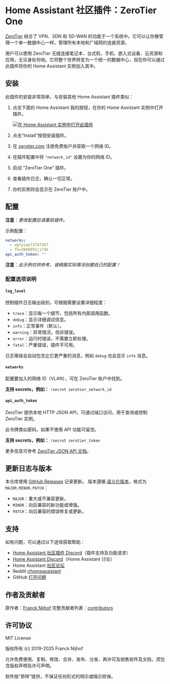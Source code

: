 # Home Assistant 社区插件：ZeroTier One

[ZeroTier][zerotier] 结合了 VPN、SDN 和 SD-WAN 的功能于一个系统中。它可以让你像管理一个单一数据中心一样，管理所有本地和广域网的连接资源。

用户可以使用 ZeroTier 无缝连接笔记本、台式机、手机、嵌入式设备、云资源和应用，无论身处何地。它将整个世界转变为一个统一的数据中心，现在你可以通过此插件将你的 Home Assistant 实例加入其中。

## 安装

此插件的安装非常简单，与安装其他 Home Assistant 插件类似：

1. 点击下面的 Home Assistant 我的按钮，在你的 Home Assistant 实例中打开插件。

   [![在 Home Assistant 实例中打开此插件][addon-badge]][addon]

2. 点击“Install”按钮安装插件。

3. 在 [zerotier.com][zerotier] 注册免费账户并获取一个网络 ID。

4. 在插件配置中将 `"network_id"` 设置为你的网络 ID。

5. 启动 “ZeroTier One” 插件。

6. 查看插件日志，确认一切正常。

7. 你的实例将会显示在 ZeroTier 账户中。

## 配置

**注意**：*更改配置后请重启插件。*

示例配置：

```yaml
networks:
  - wgfyiwe73747457
  - fhu3888892jjfdk
api_auth_token: ""
```

**注意**：*此示例仅供参考，请根据实际情况创建自己的配置！*

### 配置选项说明

#### `log_level`

控制插件日志输出级别，可根据需要设置详细程度：

* `trace`：显示每一个细节，包括所有内部调用函数。
* `debug`：显示详细调试信息。
* `info`：正常事件（默认）。
* `warning`：异常情况，但非错误。
* `error`：运行时错误，不需要立即处理。
* `fatal`：严重错误，插件不可用。

日志等级会自动包含比它更严重的消息，例如 `debug` 也会显示 `info` 消息。

#### `networks`

配置要加入的网络 ID（VLAN），可在 ZeroTier 账户中找到。

**支持 secrets，例如：** `!secret zerotier_network_id`

#### `api_auth_token`

ZeroTier 提供本地 HTTP JSON API，可通过端口访问，用于查询或控制 ZeroTier 实例。

此令牌类似密码，如果不使用 API 功能可留空。

**支持 secrets，例如：** `!secret zerotier_token`

更多信息可参考 [ZeroTier JSON API 文档][api]。

## 更新日志与版本

本仓库使用 [GitHub Releases][releases] 记录更新。
版本遵循 [语义化版本][semver]，格式为 `MAJOR.MINOR.PATCH`：

* `MAJOR`：重大或不兼容更新。
* `MINOR`：向后兼容的新功能或增强。
* `PATCH`：向后兼容的错误修复或更新。

## 支持

如有问题，可以通过以下途径获取帮助：

* [Home Assistant 社区插件 Discord][discord]（插件支持及功能请求）
* [Home Assistant Discord][discord-ha]（Home Assistant 讨论）
* Home Assistant [社区论坛][forum]
* Reddit [r/homeassistant][reddit]
* GitHub [打开问题][issue]

## 作者及贡献者

原作者：[Franck Nijhof][frenck]
完整贡献者列表：[contributors][contributors]

## 许可协议

MIT License

版权所有 (c) 2019-2025 Franck Nijhof

允许免费使用、复制、修改、合并、发布、分发、再许可及销售软件及文档，须包含版权声明及许可声明。

软件按“原样”提供，不保证任何形式的明示或暗示担保。

[addon-badge]: https://my.home-assistant.io/badges/supervisor_addon.svg
[addon]: https://my.home-assistant.io/redirect/supervisor_addon/?addon=a0d7b954_zerotier&repository_url=https%3A%2F%2Fgithub.com%2Fhassio-addons%2Frepository
[api]: https://www.zerotier.com/manual.shtml#4_1
[contributors]: https://github.com/hassio-addons/addon-zerotier/graphs/contributors
[discord-ha]: https://discord.gg/c5DvZ4e
[discord]: https://discord.me/hassioaddons
[forum]: https://community.home-assistant.io/t/home-assistant-community-add-on-zerotier-one/109091?u=frenck
[frenck]: https://github.com/frenck
[issue]: https://github.com/hassio-addons/addon-zerotier/issues
[reddit]: https://reddit.com/r/homeassistant
[releases]: https://github.com/hassio-addons/addon-zerotier/releases
[semver]: https://semver.org/spec/v2.0.0.html
[zerotier]: https://www.zerotier.com/
